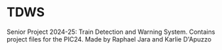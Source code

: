 # TDWS
Senior Project 2024-25: Train Detection and Warning System. Contains project files for the PIC24.
Made by Raphael Jara and Karlie D'Apuzzo


